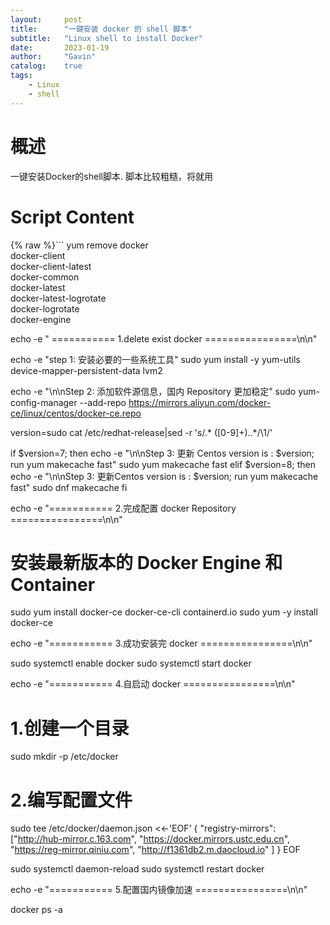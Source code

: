 ```yaml
---
layout:     post
title:      "一键安装 docker 的 shell 脚本"
subtitle:   "Linux shell to install Docker"
date:       2023-01-19
author:     "Gavin"
catalog:    true
tags:
    - Linux
    - shell 
---
```


# 概述

一键安装Docker的shell脚本.
脚本比较粗糙，将就用


# Script Content


{% raw %}```
yum remove docker \
                  docker-client \
                  docker-client-latest \
                  docker-common \
                  docker-latest \
                  docker-latest-logrotate \
                  docker-logrotate \
                  docker-engine


echo -e " =========== 1.delete exist docker ================\n\n"

echo -e "step 1: 安装必要的一些系统工具"
sudo yum install -y yum-utils device-mapper-persistent-data lvm2

echo -e "\n\nStep 2: 添加软件源信息，国内 Repository 更加稳定"
sudo yum-config-manager --add-repo https://mirrors.aliyun.com/docker-ce/linux/centos/docker-ce.repo

version=sudo cat /etc/redhat-release|sed -r 's/.* ([0-9]+)\..*/\1/'

if $version=7; then
        echo  -e "\n\nStep 3: 更新 Centos version is : $version; run yum makecache fast"
        sudo yum makecache fast
elif $version=8; then
        echo -e "\n\nStep 3: 更新Centos version is : $version; run yum makecache fast"
        sudo dnf makecache
fi

echo -e "=========== 2.完成配置 docker Repository ================\n\n"

# 安装最新版本的 Docker Engine 和 Container
sudo yum install docker-ce docker-ce-cli containerd.io
sudo yum -y install docker-ce


echo -e "=========== 3.成功安装完 docker ================\n\n"

sudo systemctl enable docker
sudo systemctl start docker

echo -e "=========== 4.自启动 docker ================\n\n"


# 1.创建一个目录
sudo mkdir -p /etc/docker


# 2.编写配置文件
sudo tee /etc/docker/daemon.json <<-'EOF'
{
  "registry-mirrors": ["http://hub-mirror.c.163.com",
    "https://docker.mirrors.ustc.edu.cn",
    "https://reg-mirror.qiniu.com",
    "http://f1361db2.m.daocloud.io"
  ]
}
EOF


sudo systemctl daemon-reload
sudo systemctl restart docker

echo -e "=========== 5.配置国内镜像加速 ================\n\n"

docker ps -a
``` {% endraw %}
